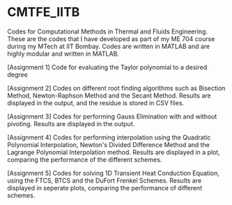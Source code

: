 # CMTFE_IITB
Codes for Computational  Methods in Thermal and Fluids Engineering. These are the codes that I have developed as part of my ME 704 course during my MTech at IIT Bombay. Codes are written in MATLAB and are highly modular and written in MATLAB.

[Assignment 1] Code for evaluating the Taylor polynomial to a desired degree

[Assignment 2] Codes on different root finding algorithms such as Bisection Method, Newton-Raphson Method and the Secant Method. Results are displayed in the output, and the residue is stored in CSV files.

[Assignment 3] Codes for performing Gauss Elimination with and without pivoting. Results are displayed in the output.

[Assignment 4] Codes for performing interpolation using the Quadratic Polynomial Interpolation, Newton's Divided Difference Method and the Lagrange Polynomial Interpolation method. Results are displayed in a plot, comparing the performance of the different schemes. 

[Assignment 5] Codes for solving 1D Transient Heat Conduction Equation, using the FTCS, BTCS and the DuFort Frenkel Schemes. Results are displayed in seperate plots, comparing the performance of different schemes.
